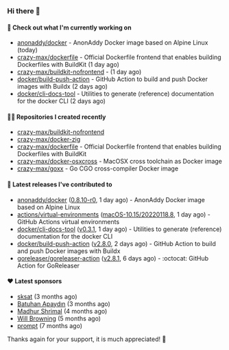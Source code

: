 ### Hi there 👋

#### 👷 Check out what I'm currently working on

- [anonaddy/docker](https://github.com/anonaddy/docker) - AnonAddy Docker image based on Alpine Linux (today)
- [crazy-max/dockerfile](https://github.com/crazy-max/dockerfile) - Official Dockerfile frontend that enables building Dockerfiles with BuildKit (1 day ago)
- [crazy-max/buildkit-nofrontend](https://github.com/crazy-max/buildkit-nofrontend) -  (1 day ago)
- [docker/build-push-action](https://github.com/docker/build-push-action) - GitHub Action to build and push Docker images with Buildx (2 days ago)
- [docker/cli-docs-tool](https://github.com/docker/cli-docs-tool) - Utilities to generate (reference) documentation for the docker CLI (2 days ago)

#### 👨‍💻 Repositories I created recently

- [crazy-max/buildkit-nofrontend](https://github.com/crazy-max/buildkit-nofrontend)
- [crazy-max/docker-zig](https://github.com/crazy-max/docker-zig)
- [crazy-max/dockerfile](https://github.com/crazy-max/dockerfile) - Official Dockerfile frontend that enables building Dockerfiles with BuildKit
- [crazy-max/docker-osxcross](https://github.com/crazy-max/docker-osxcross) - MacOSX cross toolchain as Docker image
- [crazy-max/goxx](https://github.com/crazy-max/goxx) - Go CGO cross-compiler Docker image

#### 🚀 Latest releases I've contributed to

- [anonaddy/docker](https://github.com/anonaddy/docker) ([0.8.10-r0](https://github.com/anonaddy/docker/releases/tag/0.8.10-r0), 1 day ago) - AnonAddy Docker image based on Alpine Linux
- [actions/virtual-environments](https://github.com/actions/virtual-environments) ([macOS-10.15/20220118.8](https://github.com/actions/virtual-environments/releases/tag/macOS-10.15%2F20220118.8), 1 day ago) - GitHub Actions virtual environments
- [docker/cli-docs-tool](https://github.com/docker/cli-docs-tool) ([v0.3.1](https://github.com/docker/cli-docs-tool/releases/tag/v0.3.1), 1 day ago) - Utilities to generate (reference) documentation for the docker CLI
- [docker/build-push-action](https://github.com/docker/build-push-action) ([v2.8.0](https://github.com/docker/build-push-action/releases/tag/v2.8.0), 2 days ago) - GitHub Action to build and push Docker images with Buildx
- [goreleaser/goreleaser-action](https://github.com/goreleaser/goreleaser-action) ([v2.8.1](https://github.com/goreleaser/goreleaser-action/releases/tag/v2.8.1), 6 days ago) - :octocat: GitHub Action for GoReleaser

#### ❤️ Latest sponsors
- [sksat](https://github.com/sksat) (3 months ago)
- [Batuhan Apaydın](https://github.com/developer-guy) (3 months ago)
- [Madhur Shrimal](https://github.com/shrimalmadhur) (4 months ago)
- [Will Browning](https://github.com/willbrowningme) (5 months ago)
- [prompt](https://github.com/pr-mpt) (7 months ago)

Thanks again for your support, it is much appreciated! 🙏
